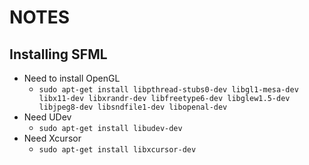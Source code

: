 # NOTES
## Installing SFML
  - Need to install OpenGL
    - `sudo apt-get install libpthread-stubs0-dev libgl1-mesa-dev libx11-dev libxrandr-dev libfreetype6-dev libglew1.5-dev libjpeg8-dev libsndfile1-dev libopenal-dev`
  - Need UDev
    - `sudo apt-get install libudev-dev`
  - Need Xcursor
    - `sudo apt-get install libxcursor-dev`